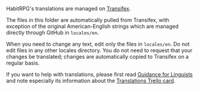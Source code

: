 HabitRPG's translations are managed on [Transifex](https://www.transifex.com/projects/p/habitrpg/).

The files in this folder are automatically pulled from Transifex, with
exception of the original American-English strings which are managed
directly through GitHub in `locales/en`.

When you need to change any text, edit only the files in `locales/en`.
Do not edit files in any other locales directory. You do not need to
request that your changes be translated; changes are automatically
copied to Transifex on a regular basis.

If you want to help with translations, please first read [Guidance for
Linguists](http://habitrpg.wikia.com/wiki/Guidance_for_Linguists) and
note especially its information about the [Translations Trello
card](https://trello.com/c/SvTsLdRF/12-translations).
